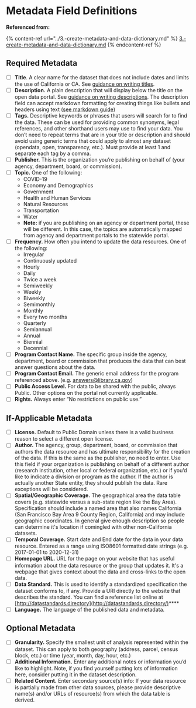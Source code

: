 # Metadata Field Definitions

**Referenced from:**&#x20;

{% content-ref url="../3.-create-metadata-and-data-dictionary.md" %}
[3.-create-metadata-and-data-dictionary.md](../3.-create-metadata-and-data-dictionary.md)
{% endcontent-ref %}

## Required Metadata

* [ ] **Title**. A clear name for the dataset that does not include dates and limits the use of California or CA. See [guidance on writing titles](../3.-create-metadata-and-data-dictionary.md#best-practices-dataset-title-content).
* [ ] **Description.** A plain description that will display below the title on the open data portal. See [guidance on writing descriptions](../3.-create-metadata-and-data-dictionary.md#best-practices-dataset-description-content). The description field can accept markdown formatting for creating things like bullets and headers using text ([see markdown guide](https://www.markdownguide.org/basic-syntax/))
* [ ] **Tags.** Descriptive keywords or phrases that users will search for to find the data. These can be used for providing common synonyms, legal references, and other shorthand users may use to find your data. You don’t need to repeat terms that are in your title or description and should avoid using generic terms that could apply to almost any dataset (opendata, open, transparency, etc.). Must provide at least 1 and separate each tag by a comma.
* [ ] **Publisher.** This is the organization you’re publishing on behalf of (your agency, department, board, or commission).
* [ ] **Topic.** One of the following:
  * COVID-19
  * Economy and Demographics
  * Government
  * Health and Human Services
  * Natural Resources
  * Transportation
  * Water
  * **Note:** if you are publishing on an agency or department portal, these will be different. In this case, the topics are automatically mapped from agency and department portals to the statewide portal.
* [ ] **Frequency.** How often you intend to update the data resources. One of the following:
  * Irregular
  * Continuously updated
  * Hourly
  * Daily
  * Twice a week
  * Semiweekly
  * Weekly
  * Biweekly
  * Semimonthly
  * Monthly
  * Every two months
  * Quarterly
  * Semiannual
  * Annual
  * Biennial
  * Decennial
* [ ] **Program Contact Name.** The specific group inside the agency, department, board or commission that produces the data that can best answer questions about the data.
* [ ] **Program Contact Email.** The generic email address for the program referenced above. (e.g. [answers@library.ca.gov](mailto:answers@library.ca.gov))
* [ ] **Public Access Level.** For data to be shared with the public, always Public. Other options on the portal not currently applicable.
* [ ] **Rights.** Always enter “No restrictions on public use.”

## If-Applicable Metadata

* [ ] **License.** Default to Public Domain unless there is a valid business reason to select a different open license.
* [ ] **Author.** The agency, group, department, board, or commission that authors the data resource and has ultimate responsibility for the creation of the data. If this is the same as the publisher, no need to enter. Use this field if your organization is publishing on behalf of a different author (research institution, other local or federal organization, etc.) or if you’d like to indicate a division or program as the author. If the author is actually another State entity, they should publish the data. Rare exceptions will be considered.
* [ ] **Spatial/Geographic Coverage.** The geographical area the data table covers (e.g. statewide versus a sub-state region like the Bay Area). Specification should include a named area that also names California (San Francisco Bay Area 9 County Region, California) and may include geographic coordinates. In general give enough description so people can determine it's location if comingled with other non-California datasets.
* [ ] **Temporal Coverage.** Start date and End date for the data in your data resource. Entered as a range using ISO8601 formatted date strings (e.g. 2017-01-01 to 2020-12-31)
* [ ] **Homepage URL.** URL for the page on your website that has useful information about the data resource or the group that updates it. It's a webpage that gives context about the data and cross-links to the open data.
* [ ] **Data Standard.** This is used to identify a standardized specification the dataset conforms to, if any. Provide a URI directly to the website that describes the standard. You can find a reference list online at [http://datastandards.directory](http://datastandards.directory/)****
* [ ] **Language.** The language of the published data and metadata.

## Optional Metadata

* [ ] **Granularity.** Specify the smallest unit of analysis represented within the dataset. This can apply to both geography (address, parcel, census block, etc.) or time (year, month, day, hour, etc.)
* [ ] **Additional Information.** Enter any additional notes or information you’d like to highlight. Note, if you find yourself putting lots of information here, consider putting it in the dataset description.
* [ ] **Related Content.** Enter secondary source(s) info: If your data resource is partially made from other data sources, please provide descriptive name(s) and/or URLs of resource(s) from which the data table is derived.
